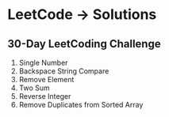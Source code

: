 # LeetCode -> Solutions 

## 30-Day LeetCoding Challenge

1. Single Number
2. Backspace String Compare
3. Remove Element
4. Two Sum
5. Reverse Integer
6. Remove Duplicates from Sorted Array
